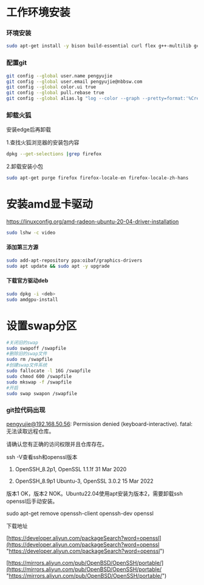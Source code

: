 # 工作环境安装

### 环境安装

```bash
sudo apt-get install -y bison build-essential curl flex g++-multilib gcc-multilib gnupg gperf lib32z-dev lib32z1 libc6-dev-i386 libgl1-mesa-dev libncurses5 lib32ncurses5-dev libssl-dev libx11-dev libxml2-utils m4 unzip x11proto-core-dev xsltproc zip zlib1g-dev bsdmainutils cgpt libswitch-perl bc rsync xxd git-core parallel python3 libfuse2 docker.io openjdk-8-jdk python2.7
```

### 配置git

```bash
git config --global user.name pengyujie
git config --global user.email pengyujie@nbbsw.com
git config --global color.ui true
git config --global pull.rebase true 
git config --global alias.lg "log --color --graph --pretty=format:'%Cred%h%Creset -%C(yellow)%d%Creset %s %Cgreen(%cr) %C(bold blue)<%an>%Creset' --abbrev-commit --"

```

### 卸载火狐

安装edge后再卸载

1.查找火狐浏览器的安装包内容

```bash
dpkg --get-selections |grep firefox

```

2.卸载安装小包

```bash
sudo apt-get purge firefox firefox-locale-en firefox-locale-zh-hans
```

# 安装amd显卡驱动

<https://linuxconfig.org/amd-radeon-ubuntu-20-04-driver-installation>

```bash
sudo lshw -c video
```

#### 添加第三方源

```bash
sudo add-apt-repository ppa:oibaf/graphics-drivers
sudo apt update && sudo apt -y upgrade

```

#### 下载官方驱动deb

```bash
sudo dpkg -i <deb>
sudo amdgpu-install
```

# 设置swap分区

```bash
#关闭旧的swap 
sudo swapoff /swapfile 
#删除旧的swap文件 
sudo rm /swapfile 
#创建swap文件系统 
sudo fallocate -l 16G /swapfile 
sudo chmod 600 /swapfile
sudo mkswap -f /swapfile 
#开启
sudo swap swapon /swapfile
```

### git拉代码出现

[pengyujie@192.168.50.56](mailto:penge@192.168.50.56 "pengyujie@192.168.50.56"): Permission denied (keyboard-interactive).
fatal: 无法读取远程仓库。

请确认您有正确的访问权限并且仓库存在。

ssh -V查看ssh和openssl版本

1.  OpenSSH\_8.2p1, OpenSSL 1.1.1f  31 Mar 2020

2.  OpenSSH\_8.9p1 Ubuntu-3, OpenSSL 3.0.2 15 Mar 2022

版本1 OK，版本2 NOK。Ubuntu22.04使用apt安装为版本2，需要卸载ssh openssl后手动安装。

sudo apt-get remove openssh-client openssh-dev openssl

下载地址

[https://developer.aliyun.com/packageSearch?word=openssl](https://developer.aliyun.com/packageSearch?word=openssl "https://developer.aliyun.com/packageSearch?word=openssl")

[https://mirrors.aliyun.com/pub/OpenBSD/OpenSSH/portable/](https://mirrors.aliyun.com/pub/OpenBSD/OpenSSH/portable/ "https://mirrors.aliyun.com/pub/OpenBSD/OpenSSH/portable/")
